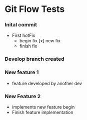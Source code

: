 # Git Flow Tests

### Inital commit

- First hotFix
	- begin fix [x] new fix
	- finish fix

### Develop branch created

### New feature 1

- feature developed by another dev

### New Feature 2

- implements new feature begin
- Finish feature implementation

